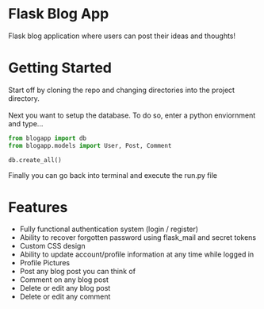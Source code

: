 # Flask Blog App
Flask blog application where users can post their ideas and thoughts!

# Getting Started
Start off by cloning the repo and changing directories into the project directory.
<br/>
<br/>
Next you want to setup the database. To do so, enter a python enviornment and type...
```python
from blogapp import db
from blogapp.models import User, Post, Comment

db.create_all()
```
Finally you can go back into terminal and execute the run.py file

# Features
- Fully functional authentication system (login / register)
- Ability to recover forgotten password using flask_mail and secret tokens
- Custom CSS design
- Ability to update account/profile information at any time while logged in
- Profile Pictures
- Post any blog post you can think of
- Comment on any blog post
- Delete or edit any blog post
- Delete or edit any comment
